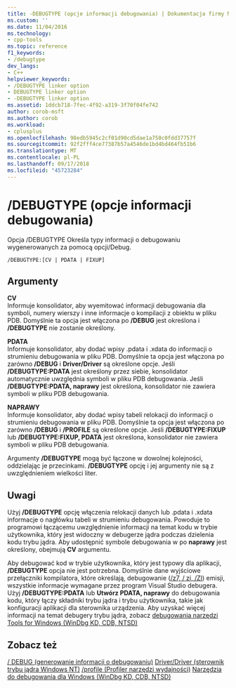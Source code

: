 ```yaml
---
title: -DEBUGTYPE (opcje informacji debugowania) | Dokumentacja firmy Microsoft
ms.custom: ''
ms.date: 11/04/2016
ms.technology:
- cpp-tools
ms.topic: reference
f1_keywords:
- /debugtype
dev_langs:
- C++
helpviewer_keywords:
- /DEBUGTYPE linker option
- DEBUGTYPE linker option
- -DEBUGTYPE linker option
ms.assetid: 1ddcb718-7fec-4f92-a319-3f70f04fe742
author: corob-msft
ms.author: corob
ms.workload:
- cplusplus
ms.openlocfilehash: 98edb5945c2cf01d90cd5dae1a750c0fdd37757f
ms.sourcegitcommit: 92f2fff4ce77387b57a4546de1bd4bd464fb51b6
ms.translationtype: MT
ms.contentlocale: pl-PL
ms.lasthandoff: 09/17/2018
ms.locfileid: "45723284"
---
```

# <a name="debugtype-debug-info-options"></a>/DEBUGTYPE (opcje informacji debugowania)

Opcja /DEBUGTYPE Określa typy informacji o debugowaniu wygenerowanych za pomocą opcji/Debug.

```
/DEBUGTYPE:[CV | PDATA | FIXUP]
```

## <a name="arguments"></a>Argumenty

**CV**<br/>
Informuje konsolidator, aby wyemitować informacji debugowania dla symboli, numery wierszy i inne informacje o kompilacji z obiektu w pliku PDB. Domyślnie ta opcja jest włączona po **/DEBUG** jest określona i **/DEBUGTYPE** nie zostanie określony.

**PDATA**<br/>
Informuje konsolidator, aby dodać wpisy .pdata i .xdata do informacji o strumieniu debugowania w pliku PDB. Domyślnie ta opcja jest włączona po zarówno **/DEBUG** i **Driver/Driver** są określone opcje. Jeśli **/DEBUGTYPE:PDATA** jest określony przez siebie, konsolidator automatycznie uwzględnia symboli w pliku PDB debugowania. Jeśli **/DEBUGTYPE:PDATA, naprawy** jest określona, konsolidator nie zawiera symboli w pliku PDB debugowania.

**NAPRAWY**<br/>
Informuje konsolidator, aby dodać wpisy tabeli relokacji do informacji o strumieniu debugowania w pliku PDB. Domyślnie ta opcja jest włączona po zarówno **/DEBUG** i **/PROFILE** są określone opcje. Jeśli **/DEBUGTYPE:FIXUP** lub **/DEBUGTYPE:FIXUP, PDATA** jest określona, konsolidator nie zawiera symboli w pliku PDB debugowania.

Argumenty **/DEBUGTYPE** mogą być łączone w dowolnej kolejności, oddzielając je przecinkami. **/DEBUGTYPE** opcję i jej argumenty nie są z uwzględnieniem wielkości liter.

## <a name="remarks"></a>Uwagi

Użyj **/DEBUGTYPE** opcję włączenia relokacji danych lub .pdata i .xdata informacje o nagłówku tabeli w strumieniu debugowania. Powoduje to programowi łączącemu uwzględnienie informacji na temat kodu w trybie użytkownika, który jest widoczny w debugerze jądra podczas dzielenia kodu trybu jądra. Aby udostępnić symbole debugowania w po **naprawy** jest określony, obejmują **CV** argumentu.

Aby debugować kod w trybie użytkownika, który jest typowy dla aplikacji, **/DEBUGTYPE** opcja nie jest potrzebna. Domyślnie dane wyjściowe przełączniki kompilatora, które określają, debugowanie ([/z7, / zi, /ZI](../../build/reference/z7-zi-zi-debug-information-format.md)) emisji, wszystkie informacje wymagane przez program Visual Studio debugera. Użyj **/DEBUGTYPE:PDATA** lub **Utwórz PDATA, naprawy** do debugowania kodu, który łączy składniki trybu jądra i trybu użytkownika, takie jak konfiguracji aplikacji dla sterownika urządzenia. Aby uzyskać więcej informacji na temat debugery trybu jądra, zobacz [debugowania narzędzi Tools for Windows (WinDbg KD, CDB, NTSD)](/windows-hardware/drivers/debugger/index)

## <a name="see-also"></a>Zobacz też

[/ DEBUG (generowanie informacji o debugowaniu)](../../build/reference/debug-generate-debug-info.md)
[Driver/Driver (sterownik trybu jądra Windows NT)](../../build/reference/driver-windows-nt-kernel-mode-driver.md)
[/profile (Profiler narzędzi wydajności)](../../build/reference/profile-performance-tools-profiler.md) 
 [Narzędzia do debugowania dla Windows (WinDbg KD, CDB, NTSD)](/windows-hardware/drivers/debugger/index)